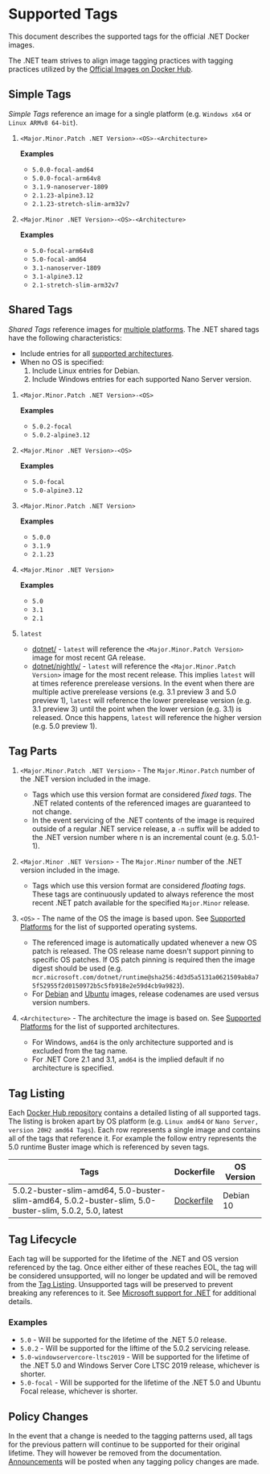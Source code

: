 # Supported Tags

This document describes the supported tags for the official .NET Docker images.

The .NET team strives to align image tagging practices with tagging practices utilized by the [Official Images on Docker Hub](https://hub.docker.com/search?q=&type=image&image_filter=official).

## Simple Tags

_Simple Tags_ reference an image for a single platform (e.g. `Windows x64` or `Linux ARMv8 64-bit`).

1. `<Major.Minor.Patch .NET Version>-<OS>-<Architecture>`

    **Examples**

    * `5.0.0-focal-amd64`
    * `5.0.0-focal-arm64v8`
    * `3.1.9-nanoserver-1809`
    * `2.1.23-alpine3.12`
    * `2.1.23-stretch-slim-arm32v7`

1. `<Major.Minor .NET Version>-<OS>-<Architecture>`

    **Examples**

    * `5.0-focal-arm64v8`
    * `5.0-focal-amd64`
    * `3.1-nanoserver-1809`
    * `3.1-alpine3.12`
    * `2.1-stretch-slim-arm32v7`

## Shared Tags

_Shared Tags_ reference images for [multiple platforms](https://blog.docker.com/2017/09/docker-official-images-now-multi-platform/). The .NET shared tags have the following characteristics:

* Include entries for all [supported architectures](suported-platforms.md#architectures).
* When no OS is specified:
    1. Include Linux entries for Debian.
    1. Include Windows entries for each supported Nano Server version.

1. `<Major.Minor.Patch .NET Version>-<OS>`

    **Examples**

    * `5.0.2-focal`
    * `5.0.2-alpine3.12`

1. `<Major.Minor .NET Version>-<OS>`

    **Examples**

    * `5.0-focal`
    * `5.0-alpine3.12`

1. `<Major.Minor.Patch .NET Version>`

    **Examples**

    * `5.0.0`
    * `3.1.9`
    * `2.1.23`

1. `<Major.Minor .NET Version>`

    **Examples**

    * `5.0`
    * `3.1`
    * `2.1`

1. `latest`

    * [dotnet/](https://hub.docker.com/_/microsoft-dotnet) - `latest` will reference the `<Major.Minor.Patch Version>` image for most recent GA release.
    * [dotnet/nightly/](https://hub.docker.com/_/microsoft-dotnet-nightly) - `latest` will reference the `<Major.Minor.Patch Version>` image for the most recent release. This implies `latest` will at times reference prerelease versions. In the event when there are multiple active prerelease versions (e.g. 3.1 preview 3 and 5.0 preview 1), `latest` will reference the lower prerelease version (e.g. 3.1 preview 3) until the point when the lower version (e.g. 3.1) is released. Once this happens, `latest` will reference the higher version (e.g. 5.0 preview 1).

## Tag Parts

1. `<Major.Minor.Patch .NET Version>` - The `Major.Minor.Patch` number of the .NET version included in the image.

    * Tags which use this version format are considered _fixed tags_. The .NET related contents of the referenced images are guaranteed to not change.
    * In the event servicing of the .NET contents of the image is required outside of a regular .NET service release, a `-n` suffix will be added to the .NET version number where n is an incremental count (e.g. 5.0.1-1).

1. `<Major.Minor .NET Version>` - The `Major.Minor` number of the .NET version included in the image.

    * Tags which use this version format are considered _floating tags_. These tags are continuously updated to always reference the most recent .NET patch available for the specified `Major.Minor` release.

1. `<OS>` - The name of the OS the image is based upon. See [Supported Platforms](suported-platforms.md#operating-systems) for the list of supported operating systems.

    * The referenced image is automatically updated whenever a new OS patch is released. The OS release name doesn't support pinning to specific OS patches. If OS patch pinning is required then the image digest should be used (e.g. `mcr.microsoft.com/dotnet/runtime@sha256:4d3d5a5131a0621509ab8a75f52955f2d0150972b5c5fb918e2e59d4cb9a9823`).
    * For [Debian](https://en.wikipedia.org/wiki/Debian_version_history) and [Ubuntu](https://en.wikipedia.org/wiki/Ubuntu_version_history) images, release codenames are used versus version numbers.

1. `<Architecture>` - The architecture the image is based on. See [Supported Platforms](suported-platforms.md#architectures) for the list of supported architectures.

    * For Windows, `amd64` is the only architecture supported and is excluded from the tag name.
    * For .NET Core 2.1 and 3.1, `amd64` is the implied default if no architecture is specified.

## Tag Listing

Each [Docker Hub repository](https://hub.docker.com/_/microsoft-dotnet) contains a detailed listing of all supported tags. The listing is broken apart by OS platform (e.g. `Linux amd64` or `Nano Server, version 20H2 amd64 Tags`). Each row represents a single image and contains all of the tags that reference it. For example the follow entry represents the 5.0 runtime Buster image which is referenced by seven tags.

Tags | Dockerfile | OS Version
-----------| -------------| -------------
5.0.2-buster-slim-amd64, 5.0-buster-slim-amd64, 5.0.2-buster-slim, 5.0-buster-slim, 5.0.2, 5.0, latest | [Dockerfile](https://github.com/dotnet/dotnet-docker/blob/master/src/runtime/5.0/buster-slim/amd64/Dockerfile) | Debian 10

## Tag Lifecycle

Each tag will be supported for the lifetime of the .NET and OS version referenced by the tag. Once either either of these reaches EOL, the tag will be considered unsupported, will no longer be updated and will be removed from the [Tag Listing](#tag-listing). Unsupported tags will be preserved to prevent breaking any references to it. See [Microsoft support for .NET](https://github.com/dotnet/core/blob/master/microsoft-support.md) for additional details.

### Examples

* `5.0` - Will be supported for the lifetime of the .NET 5.0 release.
* `5.0.2` - Will be supported for the liftime of the 5.0.2 servicing release.
* `5.0-windowservercore-ltsc2019` - Will be supported for the lifetime of the .NET 5.0 and Windows Server Core LTSC 2019 release, whichever is shorter.
* `5.0-focal` - Will be supported for the lifetime of the .NET 5.0 and Ubuntu Focal release, whichever is shorter.

## Policy Changes

In the event that a change is needed to the tagging patterns used, all tags for the previous pattern will continue to be supported for their original lifetime. They will however be removed from the documentation. [Announcements](https://github.com/dotnet/dotnet-docker/labels/announcement) will be posted when any tagging policy changes are made.
